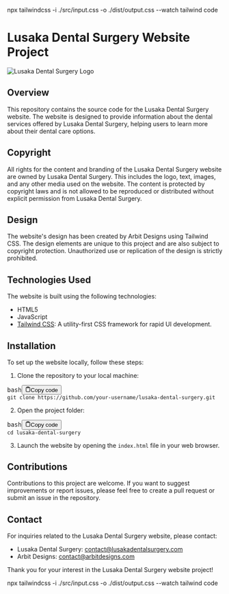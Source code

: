 
npx tailwindcss -i ./src/input.css -o ./dist/output.css --watch tailwind code

# Lusaka Dental Surgery Website Project

![Lusaka Dental Surgery Logo](https://example.com/lusaka-dental-surgery-logo.png)

## Overview

This repository contains the source code for the Lusaka Dental Surgery website. The website is designed to provide information about the dental services offered by Lusaka Dental Surgery, helping users to learn more about their dental care options.

## Copyright

All rights for the content and branding of the Lusaka Dental Surgery website are owned by Lusaka Dental Surgery. This includes the logo, text, images, and any other media used on the website. The content is protected by copyright laws and is not allowed to be reproduced or distributed without explicit permission from Lusaka Dental Surgery.

## Design

The website's design has been created by Arbit Designs using Tailwind CSS. The design elements are unique to this project and are also subject to copyright protection. Unauthorized use or replication of the design is strictly prohibited.

## Technologies Used

The website is built using the following technologies:

* HTML5
* JavaScript
* [Tailwind CSS](https://tailwindcss.com/): A utility-first CSS framework for rapid UI development.

## Installation

To set up the website locally, follow these steps:

1. Clone the repository to your local machine:

<pre><div class="bg-black rounded-md mb-4"><div class="flex items-center relative text-gray-200 bg-gray-800 px-4 py-2 text-xs font-sans justify-between rounded-t-md"><span>bash</span><button class="flex ml-auto gap-2"><svg stroke="currentColor" fill="none" stroke-width="2" viewBox="0 0 24 24" stroke-linecap="round" stroke-linejoin="round" class="h-4 w-4" height="1em" width="1em" xmlns="http://www.w3.org/2000/svg"><path d="M16 4h2a2 2 0 0 1 2 2v14a2 2 0 0 1-2 2H6a2 2 0 0 1-2-2V6a2 2 0 0 1 2-2h2"></path><rect x="8" y="2" width="8" height="4" rx="1" ry="1"></rect></svg>Copy code</button></div><div class="p-4 overflow-y-auto"><code class="!whitespace-pre hljs language-bash">git clone https://github.com/your-username/lusaka-dental-surgery.git
</code></div></div></pre>

2. Open the project folder:

<pre><div class="bg-black rounded-md mb-4"><div class="flex items-center relative text-gray-200 bg-gray-800 px-4 py-2 text-xs font-sans justify-between rounded-t-md"><span>bash</span><button class="flex ml-auto gap-2"><svg stroke="currentColor" fill="none" stroke-width="2" viewBox="0 0 24 24" stroke-linecap="round" stroke-linejoin="round" class="h-4 w-4" height="1em" width="1em" xmlns="http://www.w3.org/2000/svg"><path d="M16 4h2a2 2 0 0 1 2 2v14a2 2 0 0 1-2 2H6a2 2 0 0 1-2-2V6a2 2 0 0 1 2-2h2"></path><rect x="8" y="2" width="8" height="4" rx="1" ry="1"></rect></svg>Copy code</button></div><div class="p-4 overflow-y-auto"><code class="!whitespace-pre hljs language-bash">cd lusaka-dental-surgery
</code></div></div></pre>

3. Launch the website by opening the `index.html` file in your web browser.

## Contributions

Contributions to this project are welcome. If you want to suggest improvements or report issues, please feel free to create a pull request or submit an issue in the repository.

## Contact

For inquiries related to the Lusaka Dental Surgery website, please contact:

* Lusaka Dental Surgery: [contact@lusakadentalsurgery.com](mailto:contact@lusakadentalsurgery.com)
* Arbit Designs: [contact@arbitdesigns.com](mailto:contact@arbitdesigns.com)

Thank you for your interest in the Lusaka Dental Surgery website project!


npx tailwindcss -i ./src/input.css -o ./dist/output.css --watch tailwind code
